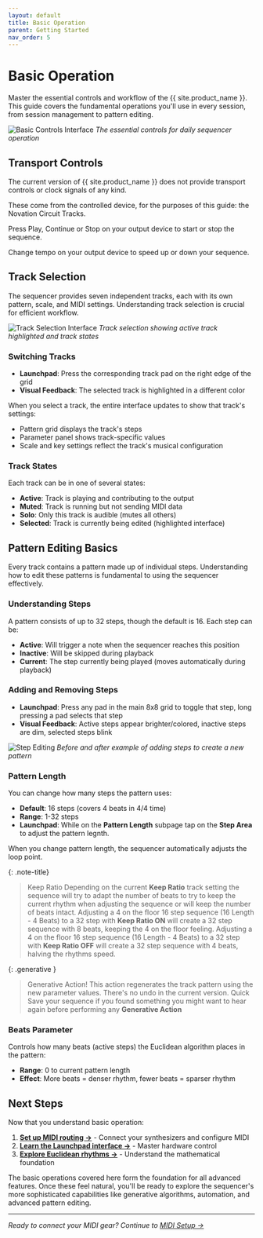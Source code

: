 ```yaml
---
layout: default
title: Basic Operation
parent: Getting Started
nav_order: 5
---
```


# Basic Operation

Master the essential controls and workflow of the {{ site.product_name }}. This guide covers the fundamental operations you'll use in every session, from session management to pattern editing.

![Basic Controls Interface](docs/img/basic-controls-interface.jpg)
*The essential controls for daily sequencer operation*

## Transport Controls

The current version of {{ site.product_name }} does not provide transport controls or clock signals of any kind.

These come from the controlled device, for the purposes of this guide: the Novation Circuit Tracks.

Press Play, Continue or Stop on your output device to start or stop the sequence.

Change tempo on your output device to speed up or down your sequence.

## Track Selection

The sequencer provides seven independent tracks, each with its own pattern, scale, and MIDI settings. Understanding track selection is crucial for efficient workflow.

![Track Selection Interface](docs/img/track-selection.jpg)
*Track selection showing active track highlighted and track states*

### Switching Tracks

- **Launchpad**: Press the corresponding track pad on the right edge of the grid
- **Visual Feedback**: The selected track is highlighted in a different color

When you select a track, the entire interface updates to show that track's settings:

- Pattern grid displays the track's steps
- Parameter panel shows track-specific values
- Scale and key settings reflect the track's musical configuration

### Track States

Each track can be in one of several states:

- **Active**: Track is playing and contributing to the output
- **Muted**: Track is running but not sending MIDI data
- **Solo**: Only this track is audible (mutes all others)
- **Selected**: Track is currently being edited (highlighted interface)

## Pattern Editing Basics

Every track contains a pattern made up of individual steps. Understanding how to edit these patterns is fundamental to using the sequencer effectively.

### Understanding Steps

A pattern consists of up to 32 steps, though the default is 16. Each step can be:

- **Active**: Will trigger a note when the sequencer reaches this position
- **Inactive**: Will be skipped during playback
- **Current**: The step currently being played (moves automatically during playback)

### Adding and Removing Steps

- **Launchpad**: Press any pad in the main 8x8 grid to toggle that step, long pressing a pad selects that step
- **Visual Feedback**: Active steps appear brighter/colored, inactive steps are dim, selected steps blink

![Step Editing](docs/img/step-editing-example.jpg)
*Before and after example of adding steps to create a new pattern*

### Pattern Length

You can change how many steps the pattern uses:

- **Default**: 16 steps (covers 4 beats in 4/4 time)
- **Range**: 1-32 steps
- **Launchpad**: While on the **Pattern Length** subpage tap on the **Step Area** to adjust the pattern legnth.

When you change pattern length, the sequencer automatically adjusts the loop point.

{: .note-title}
> Keep Ratio
> Depending on the current **Keep Ratio** track setting the sequence will try to adapt the number of beats to try to keep the current rhythm when adjusting the sequence or will keep the number of beats intact.
> Adjusting a 4 on the floor 16 step sequence (16 Length - 4 Beats) to a 32 step with **Keep Ratio ON** will create a 32 step sequence with 8 beats, keeping the 4 on the floor feeling.
> Adjusting a 4 on the floor 16 step sequence (16 Length - 4 Beats) to a 32 step with **Keep Ratio OFF** will create a 32 step sequence with 4 beats, halving the rhythms speed.

{: .generative }
> Generative Action!
> This action regenerates the track pattern using the new parameter values.
> There's no undo in the current version.
> Quick Save your sequence if you found something you might want to hear again before performing any **Generative Action**

### Beats Parameter

Controls how many beats (active steps) the Euclidean algorithm places in the pattern:

- **Range**: 0 to current pattern length
- **Effect**: More beats = denser rhythm, fewer beats = sparser rhythm

## Next Steps

Now that you understand basic operation:

1. **[Set up MIDI routing →](../midi-setup.html)** - Connect your synthesizers and configure MIDI
2. **[Learn the Launchpad interface →](../launchpad/pad-layout.html)** - Master hardware control
3. **[Explore Euclidean rhythms →](../euclidean/introduction.html)** - Understand the mathematical foundation

The basic operations covered here form the foundation for all advanced features. Once these feel natural, you'll be ready to explore the sequencer's more sophisticated capabilities like generative algorithms, automation, and advanced pattern editing.

---

*Ready to connect your MIDI gear? Continue to [MIDI Setup →](../midi-setup.html)*

